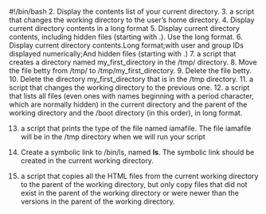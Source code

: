 #!/bin/bash
2. Display the contents list of your current directory.
3. a script that changes the working directory to the user’s home directory.
4. Display current directory contents in a long format
5. Display current directory contents, including hidden files (starting with .). Use the long format.
6. Display current directory contents.Long format;with user and group IDs displayed numerically;And hidden files (starting with .)
7. a script that creates a directory named my_first_directory in the /tmp/ directory.
8. Move the file betty from /tmp/ to /tmp/my_first_directory.
9. Delete the file betty.
10. Delete the directory my_first_directory that is in the /tmp directory.
11.  a script that changes the working directory to the previous one.
12. a script that lists all files (even ones with names beginning with a period character, which are normally hidden) in the current directory and the parent of the working directory and the /boot directory (in this order), in long format.

13.  a script that prints the type of the file named iamafile. The file iamafile will be in the /tmp directory when we will run your script

14. Create a symbolic link to /bin/ls, named __ls__. The symbolic link should be created in the current working directory.

15. a script that copies all the HTML files from the current working directory to the parent of the working directory, but only copy files that did not exist in the parent of the working directory or were newer than the versions in the parent of the working directory.



